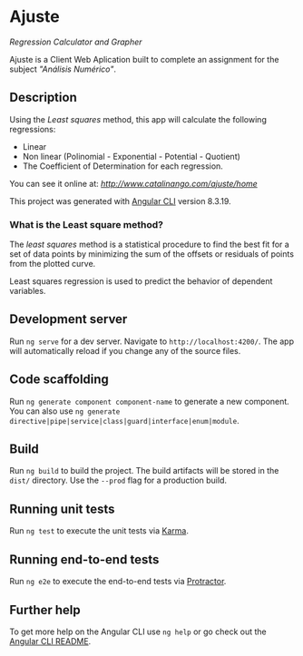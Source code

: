 # Ajuste
_Regression Calculator and Grapher_

Ajuste is a Client Web Aplication built to complete an assignment for the subject _"Análisis Numérico"_.

## Description
Using the _Least squares_ method, this app will calculate the following regressions:
- Linear
- Non linear (Polinomial - Exponential - Potential - Quotient)
- The Coefficient of Determination for each regression.

You can see it online at: _<http://www.catalinango.com/ajuste/home>_

This project was generated with [Angular CLI](https://github.com/angular/angular-cli) version 8.3.19.

### What is the Least square method?
The _least squares_ method is a statistical procedure to find the best fit for a set of data points by minimizing the sum of the offsets or residuals of points from the plotted curve.

Least squares regression is used to predict the behavior of dependent variables.

## Development server

Run `ng serve` for a dev server. Navigate to `http://localhost:4200/`. The app will automatically reload if you change any of the source files.

## Code scaffolding

Run `ng generate component component-name` to generate a new component. You can also use `ng generate directive|pipe|service|class|guard|interface|enum|module`.

## Build

Run `ng build` to build the project. The build artifacts will be stored in the `dist/` directory. Use the `--prod` flag for a production build.

## Running unit tests

Run `ng test` to execute the unit tests via [Karma](https://karma-runner.github.io).

## Running end-to-end tests

Run `ng e2e` to execute the end-to-end tests via [Protractor](http://www.protractortest.org/).

## Further help

To get more help on the Angular CLI use `ng help` or go check out the [Angular CLI README](https://github.com/angular/angular-cli/blob/master/README.md).